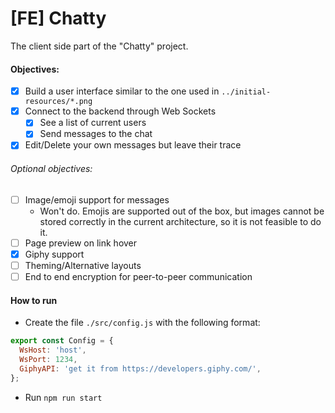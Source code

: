 # [FE] Chatty

The client side part of the "Chatty" project.

#### Objectives:
 - [x] Build a user interface similar to the one used in `../initial-resources/*.png`
 - [x] Connect to the backend through Web Sockets
    - [x] See a list of current users
    - [x] Send messages to the chat
 - [x] Edit/Delete your own messages but leave their trace
 
 ###### Optional objectives:
 - [ ] Image/emoji support for messages
    - Won't do. Emojis are supported out of the box, but images cannot be stored correctly in the current architecture, so it is not feasible to do it. 
 - [ ] Page preview on link hover
 - [x] Giphy support
 - [ ] Theming/Alternative layouts
 - [ ] End to end encryption for peer-to-peer communication

#### How to run
- Create the file `./src/config.js` with the following format:
```javascript
export const Config = {
  WsHost: 'host',
  WsPort: 1234,
  GiphyAPI: 'get it from https://developers.giphy.com/',
};
```
- Run `npm run start`
